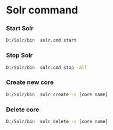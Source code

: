 # Solr command

### Start Solr   
```sh
D:/Solr/bin  solr.cmd start 
```

### Stop Solr
```sh
D:/Solr/bin  solr.cmd stop -all
```

### Create new core
```sh
D:/Solr/bin  solr create -c [core name]
```

### Delete core
```sh
D:/Solr/bin  solr delete -c [core name]
```